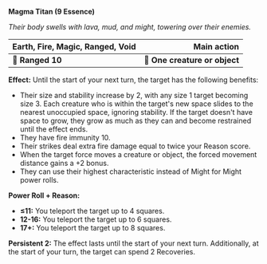 **Magma Titan (9 Essence)**

*Their body swells with lava, mud, and might, towering over their enemies.*

| **Earth, Fire, Magic, Ranged, Void** |               **Main action** |
| ------------------------------------ | -----------------------------:|
| **📏 Ranged 10**                     | **🎯 One creature or object** |

**Effect:** Until the start of your next turn, the target has the following benefits:
- Their size and stability increase by 2, with any size 1 target becoming size 3. Each creature who is within the target's new space slides to the nearest unoccupied space, ignoring stability. If the target doesn't have space to grow, they grow as much as they can and become restrained until the effect ends.
- They have fire immunity 10.
- Their strikes deal extra fire damage equal to twice your Reason score.
- When the target force moves a creature or object, the forced movement distance gains a +2 bonus.
- They can use their highest characteristic instead of Might for Might power rolls.

**Power Roll + Reason:**
- **≤11:** You teleport the target up to 4 squares.
- **12-16:** You teleport the target up to 6 squares.
- **17+:** You teleport the target up to 8 squares.

**Persistent 2:** The effect lasts until the start of your next turn. Additionally, at the start of your turn, the target can spend 2 Recoveries.
